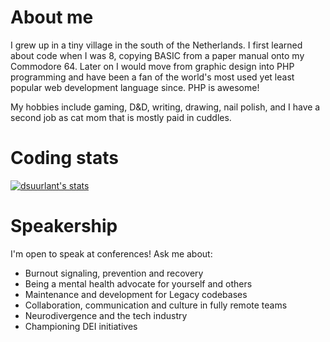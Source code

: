 # About me

I grew up in a tiny village in the south of the Netherlands. I first learned about code when I was 8, copying BASIC from a paper manual onto my Commodore 64. Later on I would move from graphic design into PHP programming and have been a fan of the world's most used yet least popular web development language since. PHP is awesome!

My hobbies include gaming, D&D, writing, drawing, nail polish, and I have a second job as cat mom that is mostly paid in cuddles.

# Coding stats

[![dsuurlant's stats](https://github-readme-stats.vercel.app/api?username=dsuurlant)](https://github.com/anuraghazra/github-readme-stats) 

# Speakership

I'm open to speak at conferences! Ask me about:

* Burnout signaling, prevention and recovery
* Being a mental health advocate for yourself and others
* Maintenance and development for Legacy codebases
* Collaboration, communication and culture in fully remote teams
* Neurodivergence and the tech industry
* Championing DEI initiatives
